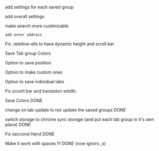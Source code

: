 add settings for each saved group

add overall settings 

make search more custimizable 

    add enter address 

Fix .releitive-ells to have dynamic height and scroll bar

Save Tab group Colors

Option to save position

Option to make custom ones

Option to save individual tabs

Fix scrorll bar and transiston witdth.



Save Colors DONE

change on tab update to not update the saved groups DONE

switch storage to chrome sync storage (and put each tab group in it's own place) DONE

Fix seccond Hand DONE

Make it work with spaces !!! DONE (now ignors _s)
